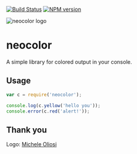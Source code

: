 [![Build Status](https://travis-ci.org/dgellow/neocolor.svg?branch=master)](https://travis-ci.org/dgellow/neocolor) [![NPM version](https://nodei.co/npm/neocolor.png?compact=true)](https://www.npmjs.com/package/neocolor)

![neocolor logo](http://i.imgur.com/9kpA4C9.png)

# neocolor

A simple library for colored output in your console.

## Usage

```js
var c = require('neocolor');

console.log(c.yellow('hello you'));
console.error(c.red('alert!'));
```

## Thank you

Logo: [Michele Oliosi](http://michaloe.deviantart.com/)
